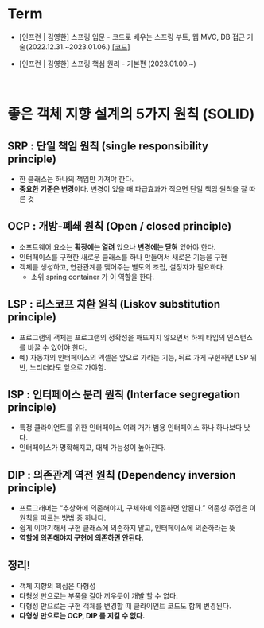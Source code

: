 # Term
- [인프런 | 김영한] 스프링 입문 - 코드로 배우는 스프링 부트, 웹 MVC, DB 접근 기술(2022.12.31.~2023.01.06.) <a href="https://github.com/bmong4mong0318/TIL/tree/main/spring/hello/hello-spring">[코드]</a>

- [인프런 | 김영한] 스프링 핵심 원리 - 기본편 (2023.01.09.~)

<br>

# 좋은 객체 지향 설계의 5가지 원칙 (SOLID)

## SRP : 단일 책임 원칙 (single responsibility principle)

- 한 클래스는 하나의 책임만 가져야 한다.
- **중요한 기준은 변경**이다. 변경이 있을 때 파급효과가 적으면 단일 책임 원칙을 잘 따른 것

## OCP : 개방-폐쇄 원칙 (Open / closed principle)

- 소프트웨어 요소는 **확장에는 열려** 있으나 **변경에는 닫혀** 있어야 한다.
- 인터페이스를 구현한 새로운 클래스를 하나 만들어서 새로운 기능을 구현
- 객체를 생성하고, 연관관계를 맺어주는 별도의 조립, 설정자가 필요하다.
  - 소위 spring container 가 이 역할을 한다.

## LSP : 리스코프 치환 원칙 (Liskov substitution principle)

- 프로그램의 객체는 프로그램의 정확성을 깨뜨지지 않으면서 하위 타입의 인스턴스를 바꿀 수 있어야 한다.
- 예) 자동차의 인터페이스의 액셀은 앞으로 가라는 기능, 뒤로 가게 구현하면 LSP 위반, 느리더라도 앞으로 가야함.

## ISP : 인터페이스 분리 원칙 (Interface segregation principle)

- 특정 클라이언트를 위한 인터페이스 여러 개가 범용 인터페이스 하나 하나보다 낫다.
- 인터페이스가 명확해지고, 대체 가능성이 높아진다.

## DIP : 의존관계 역전 원칙 (Dependency inversion principle)

- 프로그래머는 “추상화에 의존해야지, 구체화에 의존하면 안된다.” 의존성 주입은 이 원칙을 따르는 방법 중 하나다.
- 쉽게 이야기해서 구현 클래스에 의존하지 말고, 인터페이스에 의존하라는 뜻
- **역할에 의존해야지 구현에 의존하면 안된다.**

## 정리!

- 객체 지향의 핵심은 다형성
- 다형성 만으로는 부품을 갈아 끼우듯이 개발 할 수 없다.
- 다형성 만으로는 구현 객체를 변경할 때 클라이언트 코드도 함께 변경된다.
- **다형성 만으로는 OCP, DIP 를 지킬 수 없다.**

